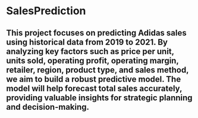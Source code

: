 # SalesPrediction
## This project focuses on predicting Adidas sales using historical data from 2019 to 2021. By analyzing key factors such as price per unit, units sold, operating profit, operating margin, retailer, region, product type, and sales method, we aim to build a robust predictive model. The model will help forecast total sales accurately, providing valuable insights for strategic planning and decision-making.
